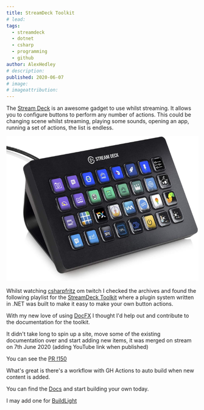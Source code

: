 ```yaml
---
title: StreamDeck Toolkit
# lead:
tags:
  - streamdeck
  - dotnet
  - csharp
  - programming
  - github
author: AlexHedley
# description:
published: 2020-06-07
# image:
# imageattribution:
---
```


The [Stream Deck](https://www.elgato.com/en/gaming/stream-deck) is an awesome gadget to use whilst streaming. It allows you to configure buttons to perform any number of actions. This could be changing scene whilst streaming, playing some sounds, opening an app, running a set of actions, the list is endless.

![Stream Deck](images/streamdeck.png "Stream Deck")

Whilst watching [csharpfritz](https://www.twitch.tv/csharpfritz) om twitch I checked the archives and found the following playlist for the [StreamDeck Toolkit](https://www.youtube.com/playlist?list=PLVMqA0_8O85xhVTS3OkTOKhe6IIYj7Tna) where a plugin system written in .NET was built to make it easy to make your own button actions.

With my new love of using [DocFX](/post/DocFX/) I thought I'd help out and contribute to the documentation for the toolkit.

It didn't take long to spin up a site, move some of the existing documentation over and start adding new items, it was merged on stream on 7th June 2020 (adding YouTube link when published)

You can see the [PR !150](https://github.com/FritzAndFriends/StreamDeckToolkit/pull/150)

What's great is there's a workflow with GH Actions to auto build when new content is added.

You can find the [Docs](https://fritzandfriends.github.io/StreamDeckToolkit/articles/intro.html) and start building your own today.

I may add one for [BuildLight](post/BuildLight)
